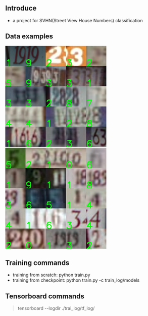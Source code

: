 ## Introduce
- a project for SVHN(Street View House Numbers) classification  

## Data examples
![train-data](images/train_data.png)
![test-data](images/test_data.png)

## Training commands
- training from scratch:  python train.py
- training from checkpoint:  python train.py -c train\_log/models

## Tensorboard commands
> tensorboard --logdir ./trai\_log/tf\_log/
